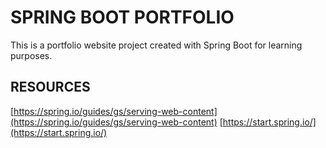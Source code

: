 # SPRING BOOT PORTFOLIO

This is a portfolio website project created with Spring Boot for learning purposes.

## RESOURCES
[https://spring.io/guides/gs/serving-web-content](https://spring.io/guides/gs/serving-web-content)
[https://start.spring.io/](https://start.spring.io/)